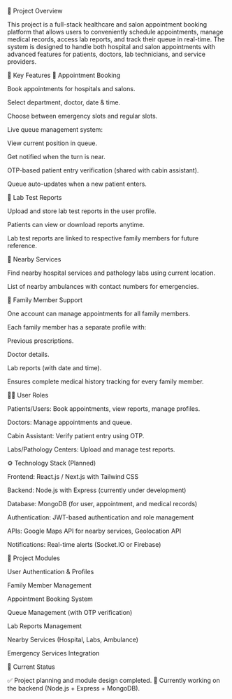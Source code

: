 📌 Project Overview

This project is a full-stack healthcare and salon appointment booking platform that allows users to conveniently schedule appointments, manage medical records, access lab reports, and track their queue in real-time. The system is designed to handle both hospital and salon appointments with advanced features for patients, doctors, lab technicians, and service providers.

🚀 Key Features
🔹 Appointment Booking

Book appointments for hospitals and salons.

Select department, doctor, date & time.

Choose between emergency slots and regular slots.

Live queue management system:

View current position in queue.

Get notified when the turn is near.

OTP-based patient entry verification (shared with cabin assistant).

Queue auto-updates when a new patient enters.

🔹 Lab Test Reports

Upload and store lab test reports in the user profile.

Patients can view or download reports anytime.

Lab test reports are linked to respective family members for future reference.

🔹 Nearby Services

Find nearby hospital services and pathology labs using current location.

List of nearby ambulances with contact numbers for emergencies.

🔹 Family Member Support

One account can manage appointments for all family members.

Each family member has a separate profile with:

Previous prescriptions.

Doctor details.

Lab reports (with date and time).

Ensures complete medical history tracking for every family member.

🧑‍⚕️ User Roles

Patients/Users: Book appointments, view reports, manage profiles.

Doctors: Manage appointments and queue.

Cabin Assistant: Verify patient entry using OTP.

Labs/Pathology Centers: Upload and manage test reports.

⚙️ Technology Stack (Planned)

Frontend: React.js / Next.js with Tailwind CSS

Backend: Node.js with Express (currently under development)

Database: MongoDB (for user, appointment, and medical records)

Authentication: JWT-based authentication and role management

APIs: Google Maps API for nearby services, Geolocation API

Notifications: Real-time alerts (Socket.IO or Firebase)

📂 Project Modules

User Authentication & Profiles

Family Member Management

Appointment Booking System

Queue Management (with OTP verification)

Lab Reports Management

Nearby Services (Hospital, Labs, Ambulance)

Emergency Services Integration

📅 Current Status

✅ Project planning and module design completed.
🔄 Currently working on the backend (Node.js + Express + MongoDB).

